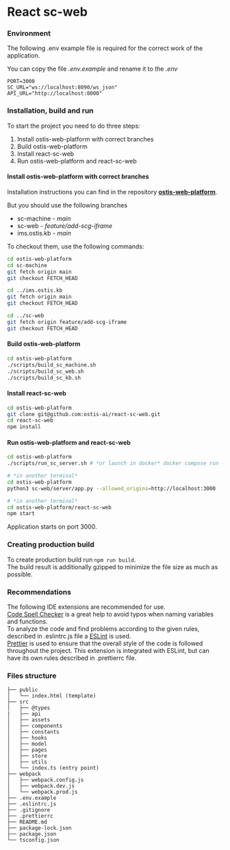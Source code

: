 # React sc-web

### Environment

The following .env example file is required for the correct work of the application. 

You can copy the file _.env.example_ and rename it to the _.env_

```
PORT=3000
SC_URL="ws://localhost:8090/ws_json"
API_URL="http://localhost:8000"
```

### Installation, build and run

To start the project you need to do three steps:
1. Install ostis-web-platform with correct branches
2. Build ostis-web-platform
3. Install react-sc-web
4. Run ostis-web-platform and react-sc-web

#### Install ostis-web-platform with correct branches
Installation instructions you can find in the repository [**ostis-web-platform**](https://github.com/ostis-ai/ostis-web-platform). 

But you should use the following branches
- sc-machine - _main_
- sc-web - _feature/add-scg-iframe_
- ims.ostis.kb - _main_

To checkout them, use the following commands:
```sh
cd ostis-web-platform
cd sc-machine
git fetch origin main
git checkout FETCH_HEAD

cd ../ims.ostis.kb
git fetch origin main
git checkout FETCH_HEAD

cd ../sc-web
git fetch origin feature/add-scg-iframe
git checkout FETCH_HEAD
```

#### Build ostis-web-platform
```sh
cd ostis-web-platform
./scripts/build_sc_machine.sh
./scripts/build_sc_web.sh
./scripts/build_sc_kb.sh
```

#### Install react-sc-web
```sh
cd ostis-web-platform
git clone git@github.com:ostis-ai/react-sc-web.git
cd react-sc-web
npm install
```

#### Run ostis-web-platform and react-sc-web
```sh
cd ostis-web-platform
./scripts/run_sc_server.sh # *or launch in docker* docker compose run -p 8090:8090 machine

# *in another terminal*
cd ostis-web-platform
python3 sc-web/server/app.py --allowed_origins=http://localhost:3000

# *in another terminal*
cd ostis-web-platform/react-sc-web
npm start
```

Application starts on port 3000.

### Creating production build

To create production build run `npm run build`.\
The build result is additionally gzipped to minimize the file size as much as possible.

### Recommendations

The following IDE extensions are recommended for use.\
[Code Spell Checker](https://marketplace.visualstudio.com/items?itemName=streetsidesoftware.code-spell-checker) is a great help to avoid typos when naming variables and functions.\
To analyze the code and find problems according to the given rules, described in .eslintrc.js file a [ESLint](https://marketplace.visualstudio.com/items?itemName=dbaeumer.vscode-eslint) is used.\
[Prettier](https://marketplace.visualstudio.com/items?itemName=esbenp.prettier-vscode) is used to ensure that the overall style of the code is followed throughout the project. This extension is integrated with ESLint, but can have its own rules described in .prettierrc file.

### Files structure

```
├── public
│   └── index.html (template)
├── src
│   ├── @types
|   ├── api
│   ├── assets
│   ├── components
│   ├── constants
│   ├── hooks
│   ├── model
│   ├── pages
│   ├── store
│   ├── utils
│   └── index.ts (entry point)
├── webpack
│   ├── webpack.config.js
│   ├── webpack.dev.js
│   └── webpack.prod.js
├── .env.example
├── .eslintrc.js
├── .gitignore
├── .prettierrc
├── README.md
├── package-lock.json
├── package.json
└── tsconfig.json
```
